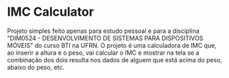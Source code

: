 # IMC Calculator

Projeto simples feito apenas para estudo pessoal e para a disciplina "DIM0524 - DESENVOLVIMENTO DE SISTEMAS PARA DISPOSITIVOS MÓVEIS" do curso BTI na UFRN.
O projeto é uma calculadora de IMC que, ao inserir a altura e o peso, vai calcular o IMC e mostrar na tela se a combinação dos dois resulta nos dados de alguem que está acima do peso, abaixo do peso, etc.
